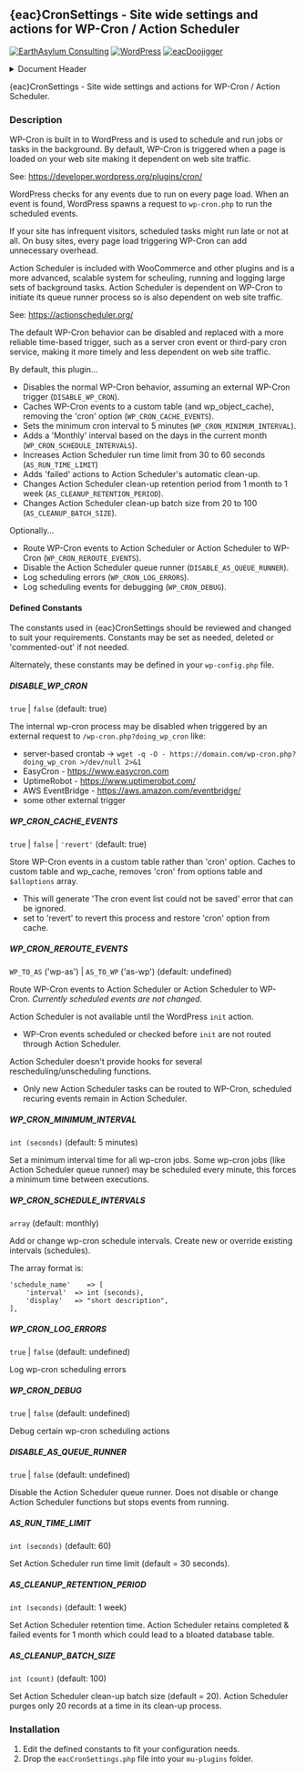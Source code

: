 ## {eac}CronSettings - Site wide settings and actions for WP-Cron / Action Scheduler  
[![EarthAsylum Consulting](https://img.shields.io/badge/EarthAsylum-Consulting-0?&labelColor=6e9882&color=707070)](https://earthasylum.com/)
[![WordPress](https://img.shields.io/badge/WordPress-Plugins-grey?logo=wordpress&labelColor=blue)](https://wordpress.org/plugins/search/EarthAsylum/)
[![eacDoojigger](https://img.shields.io/badge/Requires-%7Beac%7DDoojigger-da821d)](https://eacDoojigger.earthasylum.com/)

<details><summary>Document Header</summary>

Plugin URI:             https://github.com/EarthAsylum/eacCronSettings 
Author:                 [EarthAsylum Consulting](https://www.earthasylum.com)  
Stable tag:             1.6.0  
Last Updated:           02-Jun-2025  
Requires at least:      5.8  
Tested up to:           6.8  
Requires PHP:           8.1  
Contributors:           earthasylum@github,kevinburkholder@wordpress  
License:				GPLv3 or later  
License URI:			https://www.gnu.org/licenses/gpl.html  
GitHub URI:             https://github.com/EarthAsylum/eacCronSettings  

</details>

{eac}CronSettings - Site wide settings and actions for WP-Cron / Action Scheduler.

### Description

WP-Cron is built in to WordPress and is used to schedule and run jobs or tasks in the background.
By default, WP-Cron is triggered when a page is loaded on your web site making it dependent on web site traffic.

See: https://developer.wordpress.org/plugins/cron/

WordPress checks for any events due to run on every page load. When an event is found, WordPress spawns a request to `wp-cron.php` to run the scheduled events.

If your site has infrequent visitors, scheduled tasks might run late or not at all. On busy sites, every page load triggering WP-Cron can add unnecessary overhead.

Action Scheduler is included with WooCommerce and other plugins and is a more advanced, scalable system for scheuling,
running and logging large sets of background tasks. Action Scheduler is dependent on WP-Cron to initiate its
queue runner process so is also dependent on web site traffic.

See: https://actionscheduler.org/

The default WP-Cron behavior can be disabled and replaced with a more reliable time-based trigger, such as a server
cron event or third-pary cron service, making it more timely and less dependent on web site traffic.

By default, this plugin...

- Disables the normal WP-Cron behavior, assuming an external WP-Cron trigger (`DISABLE_WP_CRON`).
- Caches WP-Cron events to a custom table (and wp_object_cache), removing the 'cron' option (`WP_CRON_CACHE_EVENTS`).
- Sets the minimum cron interval to 5 minutes (`WP_CRON_MINIMUM_INTERVAL`).
- Adds a 'Monthly' interval based on the days in the current month (`WP_CRON_SCHEDULE_INTERVALS`).
- Increases Action Scheduler run time limit from 30 to 60 seconds (`AS_RUN_TIME_LIMIT`)
- Adds 'failed' actions to Action Scheduler's automatic clean-up.
- Changes Action Scheduler clean-up retention period from 1 month to 1 week (`AS_CLEANUP_RETENTION_PERIOD`).
- Changes Action Scheduler clean-up batch size from 20 to 100 (`AS_CLEANUP_BATCH_SIZE`).

Optionally...

- Route WP-Cron events to Action Scheduler or Action Scheduler to WP-Cron (`WP_CRON_REROUTE_EVENTS`).
- Disable the Action Scheduler queue runner (`DISABLE_AS_QUEUE_RUNNER`).
- Log scheduling errors (`WP_CRON_LOG_ERRORS`).
- Log scheduling events for debugging (`WP_CRON_DEBUG`).

#### Defined Constants

The constants used in {eac}CronSettings should be reviewed and changed to suit your requirements. Constants may be set as needed, deleted or 'commented-out' if not needed.

Alternately, these constants may be defined in your `wp-config.php` file.

##### DISABLE_WP_CRON
`true` | `false` (default: true)

The internal wp-cron process may be disabled when triggered by an external request to `/wp-cron.php?doing_wp_cron` like:
 
* server-based crontab -> `wget -q -O - https://domain.com/wp-cron.php?doing_wp_cron >/dev/null 2>&1`
* EasyCron - https://www.easycron.com
* UptimeRobot - https://www.uptimerobot.com/
* AWS EventBridge - https://aws.amazon.com/eventbridge/
* some other external trigger

##### WP_CRON_CACHE_EVENTS
`true` | `false` | `'revert'` (default: true)

Store WP-Cron events in a custom table rather than 'cron' option. Caches to custom table and wp_cache, removes 'cron' from options table and `$alloptions` array.
* This will generate 'The cron event list could not be saved' error that can be ignored.
* set to 'revert' to revert this process and restore 'cron' option from cache.

##### WP_CRON_REROUTE_EVENTS
`WP_TO_AS` ('wp-as') | `AS_TO_WP` ('as-wp') (default: undefined)

Route WP-Cron events to Action Scheduler or Action Scheduler to WP-Cron.
*Currently scheduled events are not changed.*

Action Scheduler is not available until the WordPress `init` action.
* WP-Cron events scheduled or checked before `init` are not routed through Action Scheduler.  

Action Scheduler doesn't provide hooks for several rescheduling/unscheduling functions.
* Only new Action Scheduler tasks can be routed to WP-Cron, scheduled recuring events remain in Action Scheduler.  

##### WP_CRON_MINIMUM_INTERVAL 
`int (seconds)` (default: 5 minutes)

Set a minimum interval time for all wp-cron jobs.
Some wp-cron jobs (like Action Scheduler queue runner) may be scheduled every minute, this forces a minimum time between executions.

##### WP_CRON_SCHEDULE_INTERVALS
`array` (default: monthly)

Add or change wp-cron schedule intervals.
Create new or override existing intervals (schedules).

The array format is:

    'schedule_name'    => [
        'interval'  => int (seconds),
        'display'   => "short description",
    ],

##### WP_CRON_LOG_ERRORS
`true` | `false` (default: undefined)

Log wp-cron scheduling errors

##### WP_CRON_DEBUG
`true` | `false` (default: undefined)

Debug certain wp-cron scheduling actions

##### DISABLE_AS_QUEUE_RUNNER
`true` | `false` (default: undefined)

Disable the Action Scheduler queue runner.
Does not disable or change Action Scheduler functions but stops events from running.

##### AS_RUN_TIME_LIMIT
`int (seconds)` (default: 60)

Set Action Scheduler run time limit (default = 30 seconds).

##### AS_CLEANUP_RETENTION_PERIOD
`int (seconds)` (default: 1 week)

Set Action Scheduler retention time.
Action Scheduler retains completed & failed events for 1 month which could lead to a bloated database table.

##### AS_CLEANUP_BATCH_SIZE
`int (count)` (default: 100)

Set Action Scheduler clean-up batch size (default = 20).
Action Scheduler purges only 20 records at a time in its clean-up process.


### Installation

1. Edit the defined constants to fit your configuration needs.
2. Drop the `eacCronSettings.php` file into your `mu-plugins` folder.
